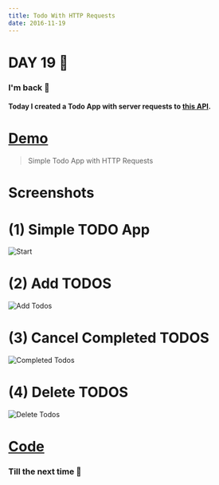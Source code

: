 ```yaml
---
title: Todo With HTTP Requests
date: 2016-11-19
---
```


# DAY 19 👾 

### I'm back 💙

#### Today I created a Todo App with server requests to [this API](http://todo-0904.herokuapp.com/).

# [Demo](https://deadcoder0904.github.io/http-todo-app/)

> Simple Todo App with HTTP Requests

# Screenshots

# (1) Simple TODO App

![Start](http://imgur.com/AHMjowQ.png)

# (2) Add TODOS

![Add Todos](http://imgur.com/Bg796Zl.png)

# (3) Cancel Completed TODOS

![Completed Todos](http://imgur.com/3WFHvnA.png)

# (4) Delete TODOS

![Delete Todos](http://imgur.com/dm3O1Ts.png)

# [Code](https://github.com/deadcoder0904/http-todo-app/)

### Till the next time 👻 